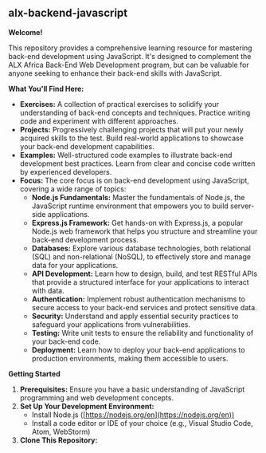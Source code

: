 ## alx-backend-javascript

**Welcome!**

This repository provides a comprehensive learning resource for mastering back-end development using JavaScript. It's designed to complement the ALX Africa Back-End Web Development program, but can be valuable for anyone seeking to enhance their back-end skills with JavaScript.

**What You'll Find Here:**

* **Exercises:** A collection of practical exercises to solidify your understanding of back-end concepts and techniques. Practice writing code and experiment with different approaches.
* **Projects:** Progressively challenging projects that will put your newly acquired skills to the test. Build real-world applications to showcase your back-end development capabilities.
* **Examples:** Well-structured code examples to illustrate back-end development best practices. Learn from clear and concise code written by experienced developers.
* **Focus:** The core focus is on back-end development using JavaScript, covering a wide range of topics:
    * **Node.js Fundamentals:** Master the fundamentals of Node.js, the JavaScript runtime environment that empowers you to build server-side applications.
    * **Express.js Framework:** Get hands-on with Express.js, a popular Node.js web framework that helps you structure and streamline your back-end development process.
    * **Databases:** Explore various database technologies, both relational (SQL) and non-relational (NoSQL), to effectively store and manage data for your applications.
    * **API Development:** Learn how to design, build, and test RESTful APIs that provide a structured interface for your applications to interact with data.
    * **Authentication:** Implement robust authentication mechanisms to secure access to your back-end services and protect sensitive data.
    * **Security:** Understand and apply essential security practices to safeguard your applications from vulnerabilities.
    * **Testing:** Write unit tests to ensure the reliability and functionality of your back-end code.
    * **Deployment:** Learn how to deploy your back-end applications to production environments, making them accessible to users.

**Getting Started**

1. **Prerequisites:** Ensure you have a basic understanding of JavaScript programming and web development concepts.
2. **Set Up Your Development Environment:**
    * Install Node.js ([https://nodejs.org/en](https://nodejs.org/en))
    * Install a code editor or IDE of your choice (e.g., Visual Studio Code, Atom, WebStorm)
3. **Clone This Repository:**
